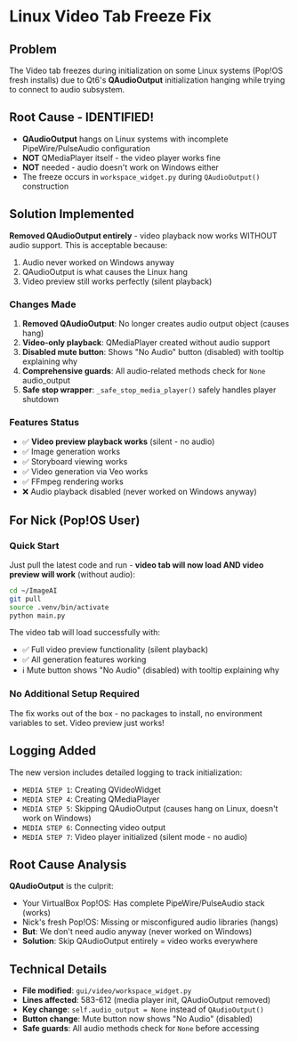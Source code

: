 # Linux Video Tab Freeze Fix

## Problem
The Video tab freezes during initialization on some Linux systems (Pop!OS fresh installs) due to Qt6's **QAudioOutput** initialization hanging while trying to connect to audio subsystem.

## Root Cause - IDENTIFIED!
- **QAudioOutput** hangs on Linux systems with incomplete PipeWire/PulseAudio configuration
- **NOT** QMediaPlayer itself - the video player works fine
- **NOT** needed - audio doesn't work on Windows either
- The freeze occurs in `workspace_widget.py` during `QAudioOutput()` construction

## Solution Implemented
**Removed QAudioOutput entirely** - video playback now works WITHOUT audio support. This is acceptable because:
1. Audio never worked on Windows anyway
2. QAudioOutput is what causes the Linux hang
3. Video preview still works perfectly (silent playback)

### Changes Made
1. **Removed QAudioOutput**: No longer creates audio output object (causes hang)
2. **Video-only playback**: QMediaPlayer created without audio support
3. **Disabled mute button**: Shows "No Audio" button (disabled) with tooltip explaining why
4. **Comprehensive guards**: All audio-related methods check for `None` audio_output
5. **Safe stop wrapper**: `_safe_stop_media_player()` safely handles player shutdown

### Features Status
- ✅ **Video preview playback works** (silent - no audio)
- ✅ Image generation works
- ✅ Storyboard viewing works
- ✅ Video generation via Veo works
- ✅ FFmpeg rendering works
- ❌ Audio playback disabled (never worked on Windows anyway)

## For Nick (Pop!OS User)

### Quick Start
Just pull the latest code and run - **video tab will now load AND video preview will work** (without audio):
```bash
cd ~/ImageAI
git pull
source .venv/bin/activate
python main.py
```

The video tab will load successfully with:
- ✅ Full video preview functionality (silent playback)
- ✅ All generation features working
- ℹ️ Mute button shows "No Audio" (disabled) with tooltip explaining why

### No Additional Setup Required
The fix works out of the box - no packages to install, no environment variables to set. Video preview just works!

## Logging Added
The new version includes detailed logging to track initialization:
- `MEDIA STEP 1`: Creating QVideoWidget
- `MEDIA STEP 4`: Creating QMediaPlayer
- `MEDIA STEP 5`: Skipping QAudioOutput (causes hang on Linux, doesn't work on Windows)
- `MEDIA STEP 6`: Connecting video output
- `MEDIA STEP 7`: Video player initialized (silent mode - no audio)

## Root Cause Analysis
**QAudioOutput** is the culprit:
- Your VirtualBox Pop!OS: Has complete PipeWire/PulseAudio stack (works)
- Nick's fresh Pop!OS: Missing or misconfigured audio libraries (hangs)
- **But**: We don't need audio anyway (never worked on Windows)
- **Solution**: Skip QAudioOutput entirely = video works everywhere

## Technical Details
- **File modified**: `gui/video/workspace_widget.py`
- **Lines affected**: 583-612 (media player init, QAudioOutput removed)
- **Key change**: `self.audio_output = None` instead of `QAudioOutput()`
- **Button change**: Mute button now shows "No Audio" (disabled)
- **Safe guards**: All audio methods check for `None` before accessing
